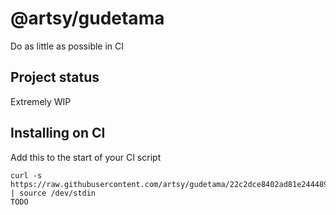 # @artsy/gudetama

Do as little as possible in CI

## Project status

Extremely WIP

## Installing on CI

Add this to the start of your CI script

<!-- the_installation_command_is_on_the_next_line -->
    curl -s https://raw.githubusercontent.com/artsy/gudetama/22c2dce8402ad81e244489180e011a77a86602ab/install.sh | source /dev/stdin
    TODO
